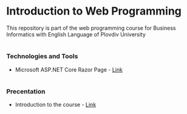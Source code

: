 # Introduction to Web Programming
This repository is part of the web programming course for Business Informatics with English Language of Plovdiv University


# 
### Technologies and Tools
* Microsoft ASP.NET Core Razor Page - [Link](https://docs.microsoft.com/en-us/aspnet/core/razor-pages/?view=aspnetcore-2.1&tabs=visual-studio)


# 
### Precentation
* Introduction to the course - [Link](https://github.com/pkyurkchiev/web-programming-biel/blob/master/presentations/Introduction.pdf)